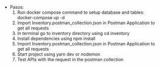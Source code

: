 - Pasos:
    1) Run docker compose command to setup database and tables: 
        docker-compose up -d 
    2) Import Inventory.postman_collection.json in Postman Application to get all requests
    2) In terminal go to inventory directory using cd inventory
    3) Install dependencies using npm install
    4) Import Inventory.postman_collection.json in Postman Application to get all requests
    5) Start project using yarn dev or nodemon
    6) Test APIs with the request in the postman collection